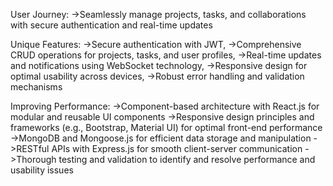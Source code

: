 
User Journey:
->Seamlessly manage projects, tasks, and collaborations with secure authentication and real-time updates

Unique Features: 
->Secure authentication with JWT, 
->Comprehensive CRUD operations for projects, tasks, and user profiles, 
->Real-time updates and notifications using WebSocket technology,
->Responsive design for optimal usability across devices,
->Robust error handling and validation mechanisms

Improving Performance:
->Component-based architecture with React.js for modular and reusable UI components
->Responsive design principles and frameworks (e.g., Bootstrap, Material UI) for optimal front-end performance
->MongoDB and Mongoose.js for efficient data storage and manipulation
->RESTful APIs with Express.js for smooth client-server communication
->Thorough testing and validation to identify and resolve performance and usability issues
